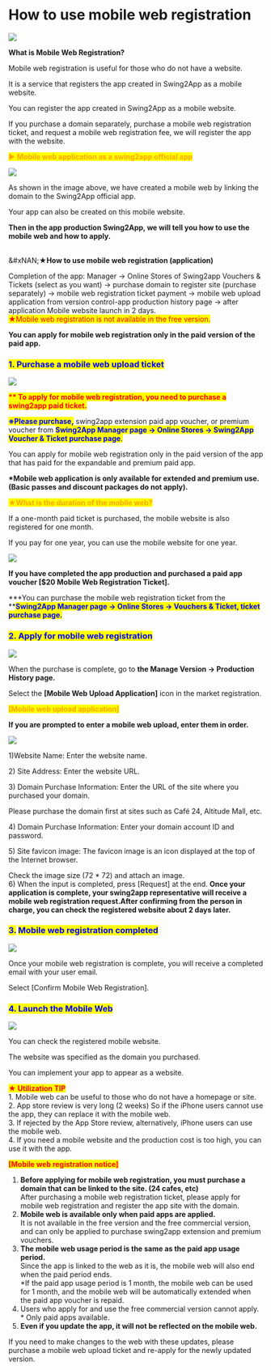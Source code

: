 # How to use mobile web registration

![](https://support.swing2app.com/wp-content/uploads/2018/10/web_reg.png)

**What is Mobile Web Registration?**

Mobile web registration is useful for those who do not have a website.

It is a service that registers the app created in Swing2App as a mobile website.

You can register the app created in Swing2App as a mobile website.

If you purchase a domain separately, purchase a mobile web registration ticket, and request a mobile web registration fee, we will register the app with the website.

<mark style="color:orange;background-color:yellow;">**▶ Mobile web application as a swing2app official app**</mark>

![](https://support.swing2app.com/wp-content/uploads/2018/10/%EB%AA%A8%EB%B0%94%EC%9D%BC%EC%9B%B9-%EC%98%81%EB%AC%B86.png)

As shown in the image above, we have created a mobile web by linking the domain to the Swing2App official app.

Your app can also be created on this mobile website.

**Then in the app production Swing2App, we will tell you how to use the mobile web and how to apply.**

\
&#xNAN;**★How to use mobile web registration (application)**

Completion of the app: Manager → Online Stores of Swing2app Vouchers & Tickets (select as you want) → purchase domain to register site (purchase separately) → mobile web registration ticket payment → mobile web upload application from version control-app production history page → after application Mobile website launch in 2 days.\
<mark style="color:red;">★Mobile web registration is not available in the free version.</mark>

**You can apply for mobile web registration only in the paid version of the paid app.**

### <mark style="color:blue;">**1. Purchase a mobile web upload ticket**</mark>

![](https://support.swing2app.com/wp-content/uploads/2018/10/%E1%84%86%E1%85%A9%E1%84%87%E1%85%A1%E1%84%8B%E1%85%B5%E1%86%AF%E1%84%8B%E1%85%B0%E1%86%B8-%E1%84%8B%E1%85%A7%E1%86%BC%E1%84%86%E1%85%AE%E1%86%AB.png)

<mark style="color:red;">**\*\* To apply for mobile web registration, you need to purchase a swing2app paid ticket.**</mark>

<mark style="color:blue;">**※Please purchase,**</mark> swing2app extension paid app voucher, or premium voucher from <mark style="color:blue;">**Swing2App Manager page → Online Stores → Swing2App Voucher & Ticket purchase page**</mark><mark style="color:blue;">.</mark>

You can apply for mobile web registration only in the paid version of the app that has paid for the expandable and premium paid app.

**\*Mobile web application is only available for extended and premium use. (Basic passes and discount packages do not apply).**

<mark style="color:orange;">**★What is the duration of the mobile web?**</mark>

If a one-month paid ticket is purchased, the mobile website is also registered for one month.

If you pay for one year, you can use the mobile website for one year.

![](https://support.swing2app.com/wp-content/uploads/2018/10/%E1%84%86%E1%85%A9%E1%84%87%E1%85%A1%E1%84%8B%E1%85%B5%E1%86%AF%E1%84%8B%E1%85%B0%E1%86%B8-%E1%84%8B%E1%85%A7%E1%86%BC%E1%84%86%E1%85%AE%E1%86%AB2-e1594981940687.png)

**If you have completed the app production and purchased a paid app voucher \[$20 Mobile Web Registration Ticket].**

\*\*\*You can purchase the mobile web registration ticket from the \*\*<mark style="color:blue;">**Swing2App Manager page → Online Stores → Vouchers & Ticket, ticket purchase page.**</mark>

### <mark style="color:blue;">**2. Apply for mobile web registration**</mark>

![](https://support.swing2app.com/wp-content/uploads/2018/10/%EB%AA%A8%EB%B0%94%EC%9D%BC%EC%9B%B9-%EC%98%81%EB%AC%B83.png)

When the purchase is complete, go to **the Manage Version → Production History page.**

Select the **\[Mobile Web Upload Application]** icon in the market registration.

<mark style="color:orange;">**\[Mobile web upload application]**</mark>

**If you are prompted to enter a mobile web upload, enter them in order.**

![](https://support.swing2app.com/wp-content/uploads/2018/10/%EB%AA%A8%EB%B0%94%EC%9D%BC%EC%9B%B9-%EC%98%81%EB%AC%B84.png)

1\)Website Name: Enter the website name.

2\) Site Address: Enter the website URL.

3\) Domain Purchase Information: Enter the URL of the site where you purchased your domain.

Please purchase the domain first at sites such as Café 24, Altitude Mall, etc.

4\) Domain Purchase Information: Enter your domain account ID and password.

5\) Site favicon image: The favicon image is an icon displayed at the top of the Internet browser.

Check the image size (72 \* 72) and attach an image.\
6\) When the input is completed, press \[Request] at the end. **Once your application is complete, your swing2app representative will receive a mobile web registration request.After confirming from the person in charge, you can check the registered website about 2 days later.**

### <mark style="color:blue;">3.</mark> <mark style="color:blue;">**Mobile web registration completed**</mark>

![](https://support.swing2app.com/wp-content/uploads/2018/10/%EB%AA%A8%EB%B0%94%EC%9D%BC%EC%9B%B9-%EC%98%81%EB%AC%B85.png)

Once your mobile web registration is complete, you will receive a completed email with your user email.

Select \[Confirm Mobile Web Registration].

### <mark style="color:blue;">**4. Launch the Mobile Web**</mark>

![](https://support.swing2app.com/wp-content/uploads/2018/10/%EB%AA%A8%EB%B0%94%EC%9D%BC%EC%9B%B9-%EC%98%81%EB%AC%B86.png)

You can check the registered mobile website.

The website was specified as the domain you purchased.

You can implement your app to appear as a website.

<mark style="color:red;">**★ Utilization TIP**</mark>\
1\. Mobile web can be useful to those who do not have a homepage or site.\
2\. App store review is very long (2 weeks) So if the iPhone users cannot use the app, they can replace it with the mobile web.\
3\. If rejected by the App Store review, alternatively, iPhone users can use the mobile web.\
4\. If you need a mobile website and the production cost is too high, you can use it with the app.

<mark style="color:red;">**\[Mobile web registration notice]**</mark>

1. **Before applying for mobile web registration, you must purchase a domain that can be linked to the site. (24 cafes, etc)**\
   After purchasing a mobile web registration ticket, please apply for mobile web registration and register the app site with the domain.
2. **Mobile web is available only when paid apps are applied.**\
   It is not available in the free version and the free commercial version, and can only be applied to purchase swing2app extension and premium vouchers.
3. **The mobile web usage period is the same as the paid app usage period.**\
   Since the app is linked to the web as it is, the mobile web will also end when the paid period ends.\
   \*If the paid app usage period is 1 month, the mobile web can be used for 1 month, and the mobile web will be automatically extended when the paid app voucher is repaid.
4. Users who apply for and use the free commercial version cannot apply. \* Only paid apps available.
5. **Even if you update the app, it will not be reflected on the mobile web.**

If you need to make changes to the web with these updates, please purchase a mobile web upload ticket and re-apply for the newly updated version.
